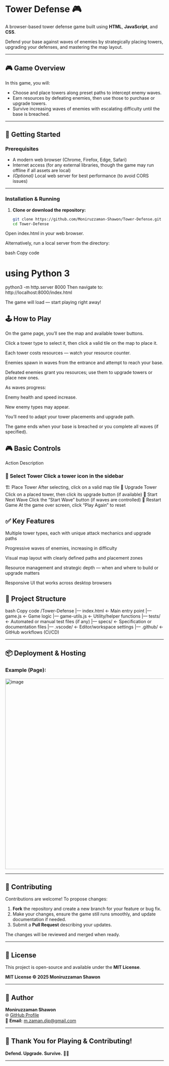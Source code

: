 # Tower Defense 🎮

A browser-based tower defense game built using **HTML**, **JavaScript**, and **CSS**.

Defend your base against waves of enemies by strategically placing towers, upgrading your defenses, and mastering the map layout.

---

## 🎮 Game Overview

In this game, you will:

- Choose and place towers along preset paths to intercept enemy waves.
- Earn resources by defeating enemies, then use those to purchase or upgrade towers.
- Survive increasing waves of enemies with escalating difficulty until the base is breached.

---

## 🚀 Getting Started

### Prerequisites

- A modern web browser (Chrome, Firefox, Edge, Safari)
- Internet access (for any external libraries, though the game may run offline if all assets are local)
- *(Optional)* Local web server for best performance (to avoid CORS issues)

---

### Installation & Running

1. **Clone or download the repository:**
   ```bash
   git clone https://github.com/Moniruzzaman-Shawon/Tower-Defense.git
   cd Tower-Defense
Open index.html in your web browser.

Alternatively, run a local server from the directory:

bash
Copy code
# using Python 3
python3 -m http.server 8000
Then navigate to: http://localhost:8000/index.html

The game will load — start playing right away!

## 🕹️ How to Play
On the game page, you’ll see the map and available tower buttons.

Click a tower type to select it, then click a valid tile on the map to place it.

Each tower costs resources — watch your resource counter.

Enemies spawn in waves from the entrance and attempt to reach your base.

Defeated enemies grant you resources; use them to upgrade towers or place new ones.

As waves progress:

Enemy health and speed increase.

New enemy types may appear.

You’ll need to adapt your tower placements and upgrade path.

The game ends when your base is breached or you complete all waves (if specified).

## 🎮 Basic Controls
Action	Description
### 🎯 Select Tower	Click a tower icon in the sidebar
🏗 Place Tower	After selecting, click on a valid map tile
🔼 Upgrade Tower	Click on a placed tower, then click its upgrade button (if available)
🔁 Start Next Wave	Click the “Start Wave” button (if waves are controlled)
🔄 Restart Game	At the game over screen, click “Play Again” to reset

## ✅ Key Features
Multiple tower types, each with unique attack mechanics and upgrade paths

Progressive waves of enemies, increasing in difficulty

Visual map layout with clearly defined paths and placement zones

Resource management and strategic depth — when and where to build or upgrade matters

Responsive UI that works across desktop browsers

## 🧩 Project Structure
bash
Copy code
/Tower-Defense
|–– index.html       ← Main entry point
|–– game.js          ← Game logic
|–– game-utils.js    ← Utility/helper functions
|–– tests/           ← Automated or manual test files (if any)
|–– specs/           ← Specification or documentation files
|–– .vscode/         ← Editor/workspace settings
|–– .github/         ← GitHub workflows (CI/CD)

---

## 📦 Deployment & Hosting


### Example (Page):

<img width="1086" height="606" alt="image" src="https://github.com/user-attachments/assets/0d8324ef-0dc3-4e20-a23b-db2a0298f6c3" />


---

## 📝 Contributing

Contributions are welcome! To propose changes:

1. **Fork** the repository and create a new branch for your feature or bug fix.  
2. Make your changes, ensure the game still runs smoothly, and update documentation if needed.  
3. Submit a **Pull Request** describing your updates.  

The changes will be reviewed and merged when ready.

---

## 📄 License

This project is open-source and available under the **MIT License**.

**MIT License © 2025 Moniruzzaman Shawon**

---

## 👤 Author

**Moniruzzaman Shawon**  
🌐 [GitHub Profile](https://github.com/Moniruzzaman-Shawon)  
📧 **Email:** [m.zaman.djp@gmail.com](mailto:m.zaman.djp@gmail.com)

---

## 💖 Thank You for Playing & Contributing!

**Defend. Upgrade. Survive.** 🏰🔥

---
